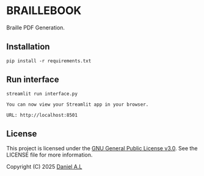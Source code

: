 # BRAILLEBOOK
Braille PDF Generation. 

## Installation
```consol
pip install -r requirements.txt
```


## Run interface
```consol
streamlit run interface.py
```
    You can now view your Streamlit app in your browser.    
    
    URL: http://localhost:8501


## License

This project is licensed under the [GNU General Public License v3.0](https://www.gnu.org/licenses/gpl-3.0.html). See the LICENSE file for more information.


Copyright (C) 2025 [Daniel A.L](https://www.linkedin.com/in/dna-py/)
